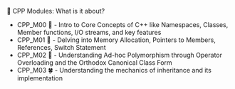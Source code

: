 🧐 CPP Modules: What is it about?
- CPP_M00 🌱 - Intro to Core Concepts of C++ like Namespaces, Classes, Member functions, I/O streams, and key features
- CPP_M01 🌿 - Delving into Memory Allocation, Pointers to Members, References, Switch Statement
- CPP_M02 🍃 - Understanding Ad-hoc Polymorphism through Operator Overloading and the Orthodox Canonical Class Form
- CPP_M03 🍀 - Understanding the mechanics of inheritance and its implementation
